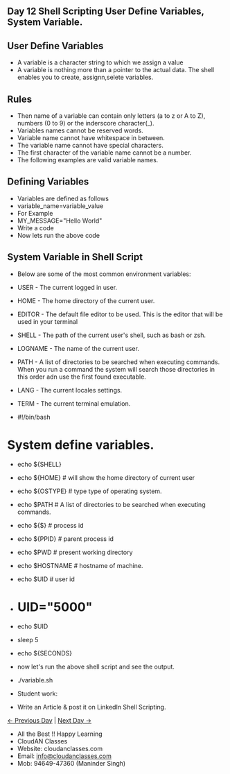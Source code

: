 ## Day 12 Shell Scripting User Define Variables, System Variable.

## User Define Variables
  - A variable is a character string to which we assign a value
  - A variable is nothing more than a pointer to the actual data. The shell enables you to create, assignn,selete variables.

## Rules
  - Then name of a variable can contain only letters (a to z or A to Z), numbers (0 to 9) or the inderscore character(_).
  - Variables names cannot be reserved words.
  - Variable name cannot have whitespace in between.
  - The variable name cannot have special characters.
  - The first character of the variable name cannot be a number.
  - The following examples are valid variable names.

## Defining Variables
  - Variables are defined as follows
  - variable_name=variable_value
  - For Example
  - MY_MESSAGE="Hello World"
  - Write a code
  - Now lets run the above code

## System Variable in Shell Script
  - Below are some of the most common environment variables:
  - USER - The current logged in user.
  - HOME - The home directory of the current user.
  - EDITOR - The default file editor to be used. This is the editor that will be used in your terminal
  - SHELL - The path of the current user's shell, such as bash or zsh.
  - LOGNAME - The name of the current user.
  - PATH - A list of directories to be searched when executing commands. When you run a command the system will search those directories in this order adn use the first found executable.
  - LANG - The current locales settings. 
  - TERM - The current terminal emulation.

  - #!/bin/bash
# System define variables.

 - echo ${SHELL}
 - echo ${HOME} # will show the home directory of current user
 - echo ${OSTYPE} # type type of operating system.
 - echo $PATH # A list of directories to be searched when executing commands.
 - echo ${$} # process id
 - echo ${PPID} # parent process id

 - echo $PWD # present working directory
 - echo $HOSTNAME # hostname of machine.
 - echo $UID # user id
 - # UID="5000"
 - echo $UID
 - sleep 5
 - echo ${SECONDS}

  - now let's run the above shell script and see the output.
  - ./variable.sh

  - Student work:
  - Write an Article & post it on LinkedIn Shell Scripting.

 [← Previous Day](../Day11/README.md) | [Next Day →](../Day13/README.md)


- All the Best !! Happy Learning
 - CloudAN Classes
 - Website: cloudanclasses.com
 - Email: info@cloudanclasses.com
 - Mob: 94649-47360 (Maninder Singh)
